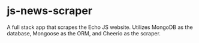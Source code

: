 # js-news-scraper
A full stack app that scrapes the Echo JS website. Utilizes MongoDB as the database, Mongoose as the ORM, and Cheerio as the scraper.

